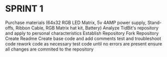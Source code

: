 # SPRINT 1
Purchase materials (64x32 RGB LED Matrix, 5v 4AMP power supply, Stand-offs, Ribbon Cable, RGB Matrix hat kit, Battery)
Analyze TidBit's repository and apply to personal characteristics
Establish Repository
Fork Repository
Create Readme 
Create base code and add comments
test and troubleshoot code
rework code as necessary
test code until no errors are present
ensure all changes are commited to the repository
